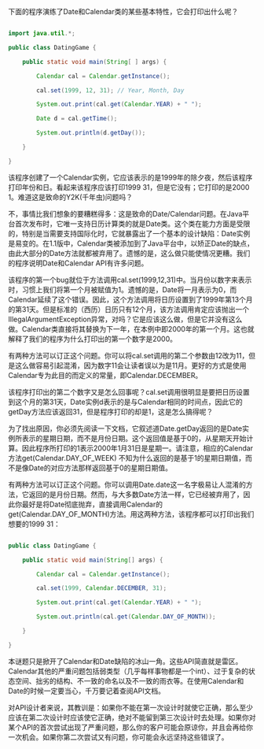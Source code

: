 下面的程序演练了Date和Calendar类的某些基本特性，它会打印出什么呢？ 
```java  
import java.util.*;
public class DatingGame {
    public static void main(String[ ] args) {
        Calendar cal = Calendar.getInstance();
        cal.set(1999, 12, 31); // Year, Month, Day
        System.out.print(cal.get(Calendar.YEAR) + " ");
        Date d = cal.getTime();
        System.out.println(d.getDay());
    }
}
```
该程序创建了一个Calendar实例，它应该表示的是1999年的除夕夜，然后该程序打印年份和日。看起来该程序应该打印1999 31，但是它没有；它打印的是2000 1。难道这是致命的Y2K(千年虫)问题吗？ 
不，事情比我们想象的要糟糕得多：这是致命的Date/Calendar问题。在Java平台首次发布时，它唯一支持日历计算类的就是Date类。这个类在能力方面是受限的，特别是当需要支持国际化时，它就暴露出了一个基本的设计缺陷：Date实例是易变的。在1.1版中，Calendar类被添加到了Java平台中，以矫正Date的缺点，由此大部分的Date方法就都被弃用了。遗憾的是，这么做只能使情况更糟。我们的程序说明Date和Calendar API有许多问题。 
该程序的第一个bug就位于方法调用cal.set(1999,12,31)中。当月份以数字来表示时，习惯上我们将第一个月被赋值为1。遗憾的是，Date将一月表示为0，而Calendar延续了这个错误。因此，这个方法调用将日历设置到了1999年第13个月的第31天。但是标准的（西历）日历只有12个月，该方法调用肯定应该抛出一个IllegalArgumentException异常，对吗？它是应该这么做，但是它并没有这么做。Calendar类直接将其替换为下一年，在本例中即2000年的第一个月。这也就解释了我们的程序为什么打印出的第一个数字是2000。 
有两种方法可以订正这个问题。你可以将cal.set调用的第二个参数由12改为11，但是这么做容易引起混淆，因为数字11会让读者误以为是11月。更好的方式是使用Calendar专为此目的而定义的常量，即Calendar.DECEMBER。 
该程序打印出的第二个数字又是怎么回事呢？cal.set调用很明显是要把日历设置到这个月的第31天，Date实例d表示的是与Calendar相同的时间点，因此它的getDay方法应该返回31，但是程序打印的却是1，这是怎么搞得呢？ 
为了找出原因，你必须先阅读一下文档，它叙述道Date.getDay返回的是Date实例所表示的星期日期，而不是月份日期。这个返回值是基于0的，从星期天开始计算。因此程序所打印的1表示2000年1月31日是星期一。请注意，相应的Calendar方法get(Calendar.DAY_OF_WEEK) 不知为什么返回的是基于1的星期日期值，而不是像Date的对应方法那样返回基于0的星期日期值。 
有两种方法可以订正这个问题。你可以调用Date.date这一名字极易让人混淆的方法，它返回的是月份日期。然而，与大多数Date方法一样，它已经被弃用了，因此你最好是将Date彻底抛弃，直接调用Calendar的get(Calendar.DAY_OF_MONTH)方法。用这两种方法，该程序都可以打印出我们想要的1999 31： 
```java  
public class DatingGame {
    public static void main(String[] args) {
        Calendar cal = Calendar.getInstance();
        cal.set(1999, Calendar.DECEMBER, 31); 
        System.out.print(cal.get(Calendar.YEAR) + " ");
        System.out.println(cal.get(Calendar.DAY_OF_MONTH));
    }
}
```
本谜题只是掀开了Calendar和Date缺陷的冰山一角。这些API简直就是雷区。Calendar其他的严重问题包括弱类型（几乎每样事物都是一个int）、过于复杂的状态空间、拙劣的结构、不一致的命名以及不一致的雨衣等。在使用Calendar和Date的时候一定要当心，千万要记着查阅API文档。 
对API设计者来说，其教训是：如果你不能在第一次设计时就使它正确，那么至少应该在第二次设计时应该使它正确，绝对不能留到第三次设计时去处理。如果你对某个API的首次尝试出现了严重问题，那么你的客户可能会原谅你，并且会再给你一次机会。如果你第二次尝试又有问题，你可能会永远坚持这些错误了。 